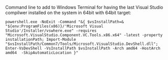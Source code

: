 
Command line to add to Windows Terminal for having the last Visual Studio compilwer installed on the system in 64bit with 64bit target:

```
powershell.exe -NoExit -Command "&{ $vsInstallPath=& "${env:ProgramFiles(x86)}/'Microsoft Visual Studio'/Installer/vswhere.exe" -requires "Microsoft.VisualStudio.Component.VC.Tools.x86.x64" -latest -property installationPath; Import-Module "$vsInstallPath/Common7/Tools/Microsoft.VisualStudio.DevShell.dll"; Enter-VsDevShell -VsInstallPath $vsInstallPath -Arch amd64 -HostArch amd64  -SkipAutomaticLocation }"
```
